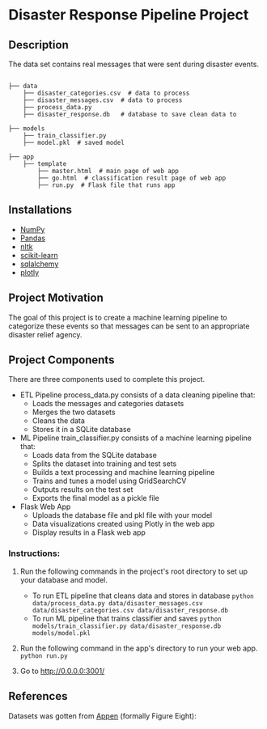 # Disaster Response Pipeline Project

## Description 
The data set contains real messages that were sent during disaster events. 
```

├── data 
    ├── disaster_categories.csv  # data to process 
    ├── disaster_messages.csv  # data to process
    ├── process_data.py
    ├── disaster_response.db   # database to save clean data to

├── models
    ├── train_classifier.py
    ├── model.pkl  # saved model 

├── app
    ├── template
        ├── master.html  # main page of web app
        ├── go.html  # classification result page of web app
        ├── run.py  # Flask file that runs app

```

## Installations


-   [NumPy](http://www.numpy.org/)
-   [Pandas](http://pandas.pydata.org/)
-   [nltk](https://www.nltk.org/)
-   [scikit-learn](http://scikit-learn.org/stable/)
-   [sqlalchemy](https://www.sqlalchemy.org/)
-   [plotly](https://plotly.com/)

## Project Motivation
The goal of this project is to create a machine learning pipeline to categorize these events so that messages can be sent to an appropriate disaster relief agency.

## Project Components
There are three components used to complete this project.

- ETL Pipeline
    process_data.py consists of a data cleaning pipeline that:
    - Loads the messages and categories datasets
    - Merges the two datasets
    - Cleans the data
    - Stores it in a SQLite database
- ML Pipeline
   train_classifier.py consists of a machine learning pipeline that:
   - Loads data from the SQLite database
   - Splits the dataset into training and test sets
   - Builds a text processing and machine learning pipeline
   - Trains and tunes a model using GridSearchCV
   - Outputs results on the test set
   - Exports the final model as a pickle file
- Flask Web App
   - Uploads the database file and pkl file with your model
   - Data visualizations created using Plotly in the web app
   - Display results in a Flask web app
### Instructions:
1. Run the following commands in the project's root directory to set up your database and model.

    - To run ETL pipeline that cleans data and stores in database
        `python data/process_data.py data/disaster_messages.csv data/disaster_categories.csv data/disaster_response.db`
    - To run ML pipeline that trains classifier and saves
        `python models/train_classifier.py data/disaster_response.db models/model.pkl`

2. Run the following command in the app's directory to run your web app.
    `python run.py`

3. Go to http://0.0.0.0:3001/


## References
Datasets was gotten from [Appen](https://appen.com/datasets/combined-disaster-response-data/) (formally Figure Eight):
